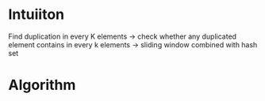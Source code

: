 # Intuiiton
Find duplication in every K elements -> check whether any duplicated element contains in every k elements -> sliding window combined with hash set
# Algorithm
